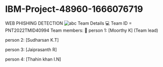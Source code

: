 # IBM-Project-48960-1666076719
WEB PHISHING DETECTION
![abc](https://user-images.githubusercontent.com/115927786/204091732-f1ff5143-9830-4674-9bba-b451f3f368a0.jpg)
Team Details 💻
Team ID = PNT2022TMID40994
Team members: 👑
person 1: [Moorthy K] (Team lead) 

person 2: [Sudharsan K.T] 

person 3: [Jaiprasanth R] 

person 4: [Thahin khan I.N] 
